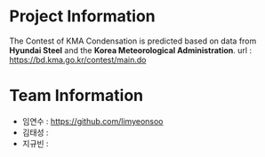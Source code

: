 # Project Information
The Contest of KMA
Condensation is predicted based on data from **Hyundai Steel** and the **Korea Meteorological Administration**.
url : https://bd.kma.go.kr/contest/main.do

# Team Information
+ 임연수 : https://github.com/limyeonsoo
+ 김태성 : 
+ 지규빈 : 
